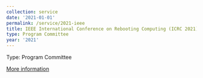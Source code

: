 ```yaml
---
collection: service
date: '2021-01-01'
permalink: /service/2021-ieee
title: IEEE International Conference on Rebooting Computing (ICRC 2021)
type: Program Committee
year: '2021'
---
```


Type: Program Committee

[More information](https://icrc.ieee.org/)
